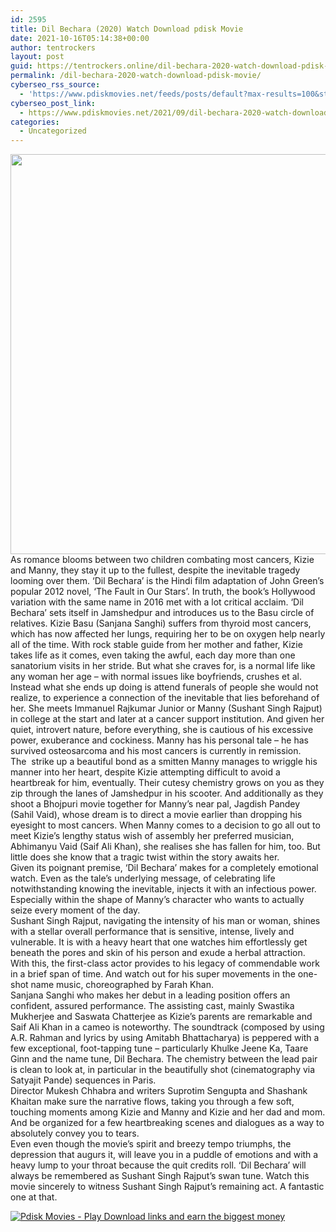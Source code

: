 ```yaml
---
id: 2595
title: Dil Bechara (2020) Watch Download pdisk Movie
date: 2021-10-16T05:14:38+00:00
author: tentrockers
layout: post
guid: https://tentrockers.online/dil-bechara-2020-watch-download-pdisk-movie/
permalink: /dil-bechara-2020-watch-download-pdisk-movie/
cyberseo_rss_source:
  - 'https://www.pdiskmovies.net/feeds/posts/default?max-results=100&start-index=401'
cyberseo_post_link:
  - https://www.pdiskmovies.net/2021/09/dil-bechara-2020-watch-download-pdisk.html
categories:
  - Uncategorized
---
```

<div class="separator">
  <a href="https://1.bp.blogspot.com/-3x8yIEk-m5k/YULqdQCCXwI/AAAAAAAAAJ0/sQgQu1Kc7RIHBUNKQSm0K9qDzWvXmbelQCLcBGAsYHQ/s1417/fgrehgh.jpg" imageanchor="1"><img loading="lazy" border="0" data-original-height="1417" data-original-width="1134" height="640" src="https://1.bp.blogspot.com/-3x8yIEk-m5k/YULqdQCCXwI/AAAAAAAAAJ0/sQgQu1Kc7RIHBUNKQSm0K9qDzWvXmbelQCLcBGAsYHQ/w512-h640/fgrehgh.jpg" width="512" /></a>
</div>



<div>
  <div>
    <span>As romance blooms between two children combating most cancers, Kizie and Manny, they stay it up to the fullest, despite the inevitable tragedy looming over them.&nbsp;</span><span>‘Dil Bechara’ is the Hindi film adaptation of John Green’s popular 2012 novel, &#8216;The Fault in Our Stars&#8217;. In truth, the book’s Hollywood variation with the same name in 2016 met with a lot critical acclaim.&nbsp;</span><span>‘Dil Bechara’ sets itself in Jamshedpur and introduces us to the Basu circle of relatives. Kizie Basu (Sanjana Sanghi) suffers from thyroid most cancers, which has now affected her lungs, requiring her to be on oxygen help nearly all of the time. With rock stable guide from her mother and father, Kizie takes life as it comes, even taking the awful, each day more than one sanatorium visits in her stride. But what she craves for, is a normal life like any woman her age – with normal issues like boyfriends, crushes et al. Instead what she ends up doing is attend funerals of people she would not realize, to experience a connection of the inevitable that lies beforehand of her. She meets Immanuel Rajkumar Junior or Manny (Sushant Singh Rajput) in college at the start and later at a cancer support institution. And given her quiet, introvert nature, before everything, she is cautious of his excessive power, exuberance and cockiness. Manny has his personal tale – he has survived osteosarcoma and his most cancers is currently in remission.</span>
  </div>
  
  <div>
    <span>The&nbsp; strike up a beautiful bond as a smitten Manny manages to wriggle his manner into her heart, despite Kizie attempting difficult to avoid a heartbreak for him, eventually. Their cutesy chemistry grows on you as they zip through the lanes of Jamshedpur in his scooter. And additionally as they shoot a Bhojpuri movie together for Manny&#8217;s near pal, Jagdish Pandey (Sahil Vaid), whose dream is to direct a movie earlier than dropping his eyesight to most cancers. When Manny comes to a decision to go all out to meet Kizie’s lengthy status wish of assembly her preferred musician, Abhimanyu Vaid (Saif Ali Khan), she realises she has fallen for him, too. But little does she know that a tragic twist within the story awaits her.</span>
  </div>
  
  <div>
    <span>Given its poignant premise, ‘Dil Bechara’ makes for a completely emotional watch. Even as the tale’s underlying message, of celebrating life notwithstanding knowing the inevitable, injects it with an infectious power. Especially within the shape of Manny’s character who wants to actually seize every moment of the day.</span>
  </div>
  
  <div>
    <span>Sushant Singh Rajput, navigating the intensity of his man or woman, shines with a stellar overall performance that is sensitive, intense, lively and vulnerable. It is with a heavy heart that one watches him effortlessly get beneath the pores and skin of his person and exude a herbal attraction. With this, the first-class actor provides to his legacy of commendable work in a brief span of time. And watch out for his super movements in the one-shot name music, choreographed by Farah Khan.</span>
  </div>
  
  <div>
    <span>Sanjana Sanghi who makes her debut in a leading position offers an confident, assured performance. The assisting cast, mainly Swastika Mukherjee and Saswata Chatterjee as Kizie&#8217;s parents are remarkable and Saif Ali Khan in a cameo is noteworthy. The soundtrack (composed by using A.R. Rahman and lyrics by using Amitabh Bhattacharya) is peppered with a few exceptional, foot-tapping tune – particularly Khulke Jeene Ka, Taare Ginn and the name tune, Dil Bechara. The chemistry between the lead pair is clean to look at, in particular in the beautifully shot (cinematography via Satyajit Pande) sequences in Paris.</span>
  </div>
  
  <div>
    <span>Director Mukesh Chhabra and writers Suprotim Sengupta and Shashank Khaitan make sure the narrative flows, taking you through a few soft, touching moments among Kizie and Manny and Kizie and her dad and mom. And be organized for a few heartbreaking scenes and dialogues as a way to absolutely convey you to tears.</span>
  </div>
  
  <div>
    <span>Even even though the movie’s spirit and breezy tempo triumphs, the depression that augurs it, will leave you in a puddle of emotions and with a heavy lump to your throat because the quit credits roll. ‘Dil Bechara’ will always be remembered as Sushant Singh Rajput’s swan tune. Watch this movie sincerely to witness Sushant Singh Rajput’s remaining act. A fantastic one at that.</span>
  </div>
</div>

[![](https://1.bp.blogspot.com/-KJZYdQTn3nw/YS8VdIdXMyI/AAAAAAAAaw4/BR8dsGkpxw0T8C_4G4ALfMA7cP79KN3kwCLcBGAsYHQ/w400-h58/play_download_buttuons-removebg-preview.png "Pdisk Movies - Play Download links and earn the biggest money")](https://kofilink.com/1/bnYybDRsMDAza25r?dn=1)
